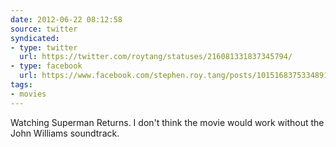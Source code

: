 ```yaml
---
date: 2012-06-22 08:12:58
source: twitter
syndicated:
- type: twitter
  url: https://twitter.com/roytang/statuses/216081331837345794/
- type: facebook
  url: https://www.facebook.com/stephen.roy.tang/posts/10151683753348912
tags:
- movies
---
```


Watching Superman Returns. I don't think the movie would work without the John Williams soundtrack.